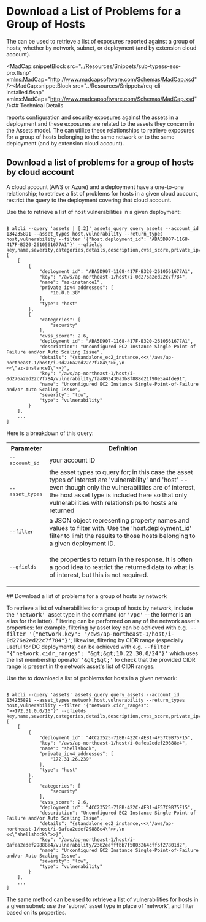 # Download a List of Problems for a Group of Hosts​

<p>The <MadCap:variable name="SDKVariables.CLI" xmlns:MadCap="http://www.madcapsoftware.com/Schemas/MadCap.xsd" /> can be used to retrieve a list of exposures reported against a group of hosts; whether by network, subnet, or deployment (and by extension cloud account).</p>

<MadCap:snippetBlock src="../Resources/Snippets/sub-typess-ess-pro.flsnp" xmlns:MadCap="http://www.madcapsoftware.com/Schemas/MadCap.xsd" /><MadCap:snippetBlock src="../Resources/Snippets/req-cli-installed.flsnp" xmlns:MadCap="http://www.madcapsoftware.com/Schemas/MadCap.xsd" />## Technical Details

<p>
  <MadCap:variable name="SDKVariables.Company" xmlns:MadCap="http://www.madcapsoftware.com/Schemas/MadCap.xsd" /> reports configuration and security exposures against the assets in a deployment and these exposures are related to the assets they concern in the Assets model.  The <MadCap:variable name="SDKVariables.CLI" xmlns:MadCap="http://www.madcapsoftware.com/Schemas/MadCap.xsd" /> can utilize these relationships to retrieve exposures for a group of hosts belonging to the same network or to the same deployment (and by extension cloud account).</p>

## Download a list of problems for a group of hosts by cloud account

A cloud account (AWS or Azure) and a deployment have a one-to-one relationship; to retrieve a list of problems for hosts in a given cloud account, restrict the query to the deployment covering that cloud account.

<p>Use the <MadCap:variable name="SDKVariables.CLI" xmlns:MadCap="http://www.madcapsoftware.com/Schemas/MadCap.xsd" /> to retrieve a list of host vulnerabilities in a given deployment:</p>

```

$ alcli --query 'assets | [:2]' assets_query query_assets --account_id 134235891 --asset_types host,vulnerability --return_types host,vulnerability --filter '{"host.deployment_id": "ABA5D907-1168-417F-B320-2610561677A1"}' --qfields key,name,severity,categories,details,description,cvss_score,private_ipv4_addresses
[
	[
		{
			"deployment_id": "ABA5D907-1168-417F-B320-2610561677A1",
			"key": "/aws/ap-northeast-1/host/i-0d276a2ed22c7f784",
			"name": "az-instance1",
			"private_ipv4_addresses": [
				"10.0.0.38"
			],
			"type": "host"
		},
		{
			"categories": [
				"security"
			],
			"cvss_score": 2.6,
			"deployment_id": "ABA5D907-1168-417F-B320-2610561677A1",
			"description": "Unconfigured EC2 Instance Single-Point-of-Failure and/or Auto Scaling Issue",
			"details": "{standalone_ec2_instance,<<\"/aws/ap-northeast-1/host/i-0d276a2ed22c7f784\">>,\n                         <<\"az-instance1\">>}",
			"key": "/aws/ap-northeast-1/host/i-0d276a2ed22c7f784/vulnerability/faa803430a3b8f888d21f90e5a4fde91",
			"name": "Unconfigured EC2 Instance Single-Point-of-Failure and/or Auto Scaling Issue",
			"severity": "low",
			"type": "vulnerability"
		}
	],
	...
]
```

Here is a breakdown of this query:

<table style="width: 100%;">
  <col />
  <col />
  <tbody>
    <tr>
      <th>Parameter</th>
      <th>Definition</th>
    </tr>
    <tr>
      <td>
        <kbd>--account_id</kbd>
      </td>
      <td>your <MadCap:variable name="SDKVariables.Company" xmlns:MadCap="http://www.madcapsoftware.com/Schemas/MadCap.xsd" /> account ID</td>
    </tr>
    <tr>
      <td>
        <kbd>--asset_types</kbd>
      </td>
      <td>the asset types to query for; in this case the asset types of interest are 'vulnerability' and 'host' -- even though only the vulnerabilities are of interest, the host asset type is included here so that only vulnerabilities with relationships to hosts are returned</td>
    </tr>
    <tr>
      <td>
        <kbd>--filter </kbd>
      </td>
      <td>a JSON object representing property names and values to filter with.  Use the 'host.deployment_id' filter to limit the results to those hosts belonging to a given deployment ID.</td>
    </tr>
    <tr>
      <td>
        <kbd>--qfields</kbd>
      </td>
      <td>
        <p> the properties to return in the response. It is often a good idea to restrict the returned data to what is of interest, but this is not required.</p>
      </td>
    </tr>
  </tbody>
</table>## Download a list of problems for a group of hosts by network

To retrieve a list of vulnerabilities for a group of hosts by network, include the <kbd>'network' </kbd>asset type in the command (or <kbd>'vpc'</kbd> -- the former is an alias for the latter).  Filtering can be performed on any of the network asset's properties: for example, filtering by asset key can be achieved with e.g.<kbd> --filter '{"network.key": "/aws/ap-northeast-1/host/i-0d276a2ed22c7f784"}'</kbd>; likewise, filtering by CIDR range (especially useful for DC deployments) can be achieved with e.g. <kbd>--filter '{"network.cidr_ranges": "&amp;gt;&amp;gt;10.22.30.0/24"}'</kbd> which uses the list membership operator <kbd>'&amp;gt;&amp;gt;'</kbd> to check that the provided CIDR range is present in the network asset's list of CIDR ranges.

<p>Use the <MadCap:variable name="SDKVariables.CLI" xmlns:MadCap="http://www.madcapsoftware.com/Schemas/MadCap.xsd" /> to download a list of problems for hosts in a given network:</p>

```

$ alcli --query 'assets' assets_query query_assets --account_id 134235891 --asset_types network,host,vulnerability --return_types host,vulnerability --filter '{"network.cidr_ranges": ">>172.31.0.0/16"}' --qfields key,name,severity,categories,details,description,cvss_score,private_ipv4_addresses
[
	[
		{
			"deployment_id": "4CC23525-71EB-422C-AEB1-4F57C9B75F15",
			"key": "/aws/ap-northeast-1/host/i-0afea2edef29888e4",
			"name": "shellshock",
			"private_ipv4_addresses": [
				"172.31.26.239"
			],
			"type": "host"
		},
		{
			"categories": [
				"security"
			],
			"cvss_score": 2.6,
			"deployment_id": "4CC23525-71EB-422C-AEB1-4F57C9B75F15",
			"description": "Unconfigured EC2 Instance Single-Point-of-Failure and/or Auto Scaling Issue",
			"details": "{standalone_ec2_instance,<<\"/aws/ap-northeast-1/host/i-0afea2edef29888e4\">>,\n                         <<\"shellshock\">>}",
			"key": "/aws/ap-northeast-1/host/i-0afea2edef29888e4/vulnerability/2362eefffbb7f5003264cff5f27801d2",
			"name": "Unconfigured EC2 Instance Single-Point-of-Failure and/or Auto Scaling Issue",
			"severity": "low",
			"type": "vulnerability"
		}
	],
	...
]
```

The same method can be used to retrieve a list of vulnerabilities for hosts in a given subnet: use the 'subnet' asset type in place of 'network', and filter based on its properties.
